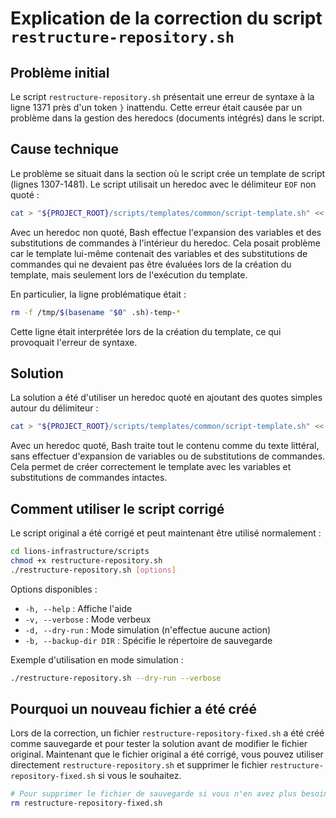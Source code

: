 # Explication de la correction du script `restructure-repository.sh`

## Problème initial

Le script `restructure-repository.sh` présentait une erreur de syntaxe à la ligne 1371 près d'un token `}` inattendu. Cette erreur était causée par un problème dans la gestion des heredocs (documents intégrés) dans le script.

## Cause technique

Le problème se situait dans la section où le script crée un template de script (lignes 1307-1481). Le script utilisait un heredoc avec le délimiteur `EOF` non quoté :

```bash
cat > "${PROJECT_ROOT}/scripts/templates/common/script-template.sh" << EOF
```

Avec un heredoc non quoté, Bash effectue l'expansion des variables et des substitutions de commandes à l'intérieur du heredoc. Cela posait problème car le template lui-même contenait des variables et des substitutions de commandes qui ne devaient pas être évaluées lors de la création du template, mais seulement lors de l'exécution du template.

En particulier, la ligne problématique était :

```bash
rm -f /tmp/$(basename "$0" .sh)-temp-*
```

Cette ligne était interprétée lors de la création du template, ce qui provoquait l'erreur de syntaxe.

## Solution

La solution a été d'utiliser un heredoc quoté en ajoutant des quotes simples autour du délimiteur :

```bash
cat > "${PROJECT_ROOT}/scripts/templates/common/script-template.sh" << 'EOFSCRIPT'
```

Avec un heredoc quoté, Bash traite tout le contenu comme du texte littéral, sans effectuer d'expansion de variables ou de substitutions de commandes. Cela permet de créer correctement le template avec les variables et substitutions de commandes intactes.

## Comment utiliser le script corrigé

Le script original a été corrigé et peut maintenant être utilisé normalement :

```bash
cd lions-infrastructure/scripts
chmod +x restructure-repository.sh
./restructure-repository.sh [options]
```

Options disponibles :
- `-h, --help` : Affiche l'aide
- `-v, --verbose` : Mode verbeux
- `-d, --dry-run` : Mode simulation (n'effectue aucune action)
- `-b, --backup-dir DIR` : Spécifie le répertoire de sauvegarde

Exemple d'utilisation en mode simulation :
```bash
./restructure-repository.sh --dry-run --verbose
```

## Pourquoi un nouveau fichier a été créé

Lors de la correction, un fichier `restructure-repository-fixed.sh` a été créé comme sauvegarde et pour tester la solution avant de modifier le fichier original. Maintenant que le fichier original a été corrigé, vous pouvez utiliser directement `restructure-repository.sh` et supprimer le fichier `restructure-repository-fixed.sh` si vous le souhaitez.

```bash
# Pour supprimer le fichier de sauvegarde si vous n'en avez plus besoin
rm restructure-repository-fixed.sh
```